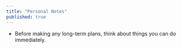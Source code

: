 ```yaml
---
title: "Personal Notes"
published: true
---
```


- Before making any long-term plans, think about things you can do immediately.
